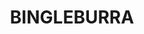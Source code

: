 ---
lastmod: '2025-04-06T06:05:20+00:00'
latitude: -32.3438
layout: suburb
longitude: 151.522527
postcode: '2311'
state: NSW
title: BINGLEBURRA
url: /nsw/bingleburra/
---